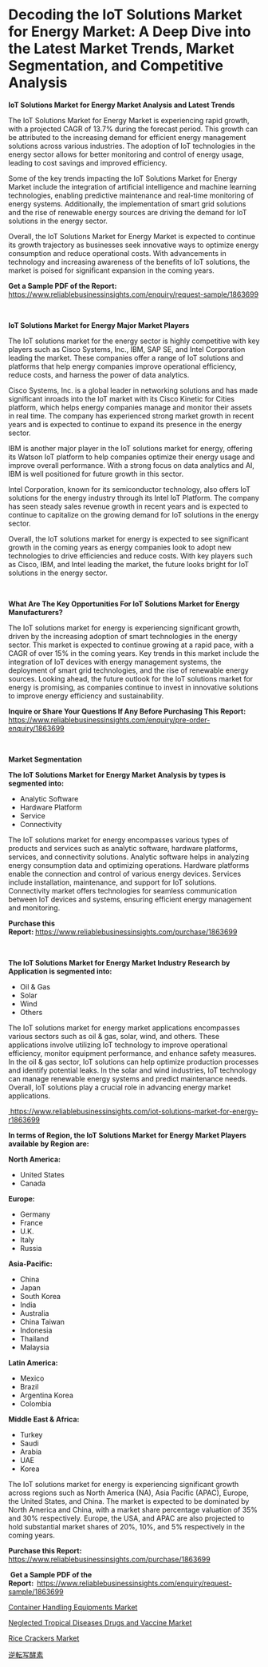 <p><h1>Decoding the IoT Solutions Market for Energy Market: A Deep Dive into the Latest Market Trends, Market Segmentation, and Competitive Analysis</h1></p><p><strong>IoT Solutions Market for Energy Market Analysis and Latest Trends</strong></p>
<p><p>The IoT Solutions Market for Energy Market is experiencing rapid growth, with a projected CAGR of 13.7% during the forecast period. This growth can be attributed to the increasing demand for efficient energy management solutions across various industries. The adoption of IoT technologies in the energy sector allows for better monitoring and control of energy usage, leading to cost savings and improved efficiency.</p><p>Some of the key trends impacting the IoT Solutions Market for Energy Market include the integration of artificial intelligence and machine learning technologies, enabling predictive maintenance and real-time monitoring of energy systems. Additionally, the implementation of smart grid solutions and the rise of renewable energy sources are driving the demand for IoT solutions in the energy sector.</p><p>Overall, the IoT Solutions Market for Energy Market is expected to continue its growth trajectory as businesses seek innovative ways to optimize energy consumption and reduce operational costs. With advancements in technology and increasing awareness of the benefits of IoT solutions, the market is poised for significant expansion in the coming years.</p></p>
<p><strong>Get a Sample PDF of the Report:&nbsp;</strong> <a href="https://www.reliablebusinessinsights.com/enquiry/request-sample/1863699">https://www.reliablebusinessinsights.com/enquiry/request-sample/1863699</a></p>
<p>&nbsp;</p>
<p><strong>IoT Solutions Market for Energy Major Market Players</strong></p>
<p><p>The IoT solutions market for the energy sector is highly competitive with key players such as Cisco Systems, Inc., IBM, SAP SE, and Intel Corporation leading the market. These companies offer a range of IoT solutions and platforms that help energy companies improve operational efficiency, reduce costs, and harness the power of data analytics.</p><p>Cisco Systems, Inc. is a global leader in networking solutions and has made significant inroads into the IoT market with its Cisco Kinetic for Cities platform, which helps energy companies manage and monitor their assets in real time. The company has experienced strong market growth in recent years and is expected to continue to expand its presence in the energy sector.</p><p>IBM is another major player in the IoT solutions market for energy, offering its Watson IoT platform to help companies optimize their energy usage and improve overall performance. With a strong focus on data analytics and AI, IBM is well positioned for future growth in this sector.</p><p>Intel Corporation, known for its semiconductor technology, also offers IoT solutions for the energy industry through its Intel IoT Platform. The company has seen steady sales revenue growth in recent years and is expected to continue to capitalize on the growing demand for IoT solutions in the energy sector.</p><p>Overall, the IoT solutions market for energy is expected to see significant growth in the coming years as energy companies look to adopt new technologies to drive efficiencies and reduce costs. With key players such as Cisco, IBM, and Intel leading the market, the future looks bright for IoT solutions in the energy sector.</p></p>
<p>&nbsp;</p>
<p><strong>What Are The Key Opportunities For IoT Solutions Market for Energy Manufacturers?</strong></p>
<p><p>The IoT solutions market for energy is experiencing significant growth, driven by the increasing adoption of smart technologies in the energy sector. This market is expected to continue growing at a rapid pace, with a CAGR of over 15% in the coming years. Key trends in this market include the integration of IoT devices with energy management systems, the deployment of smart grid technologies, and the rise of renewable energy sources. Looking ahead, the future outlook for the IoT solutions market for energy is promising, as companies continue to invest in innovative solutions to improve energy efficiency and sustainability.</p></p>
<p><strong>Inquire or Share Your Questions If Any Before Purchasing This Report:</strong> <a href="https://www.reliablebusinessinsights.com/enquiry/pre-order-enquiry/1863699">https://www.reliablebusinessinsights.com/enquiry/pre-order-enquiry/1863699</a></p>
<p>&nbsp;</p>
<p><strong>Market Segmentation</strong></p>
<p><strong>The IoT Solutions Market for Energy Market Analysis by types is segmented into:</strong></p>
<p><ul><li>Analytic Software</li><li>Hardware Platform</li><li>Service</li><li>Connectivity</li></ul></p>
<p><p>The IoT solutions market for energy encompasses various types of products and services such as analytic software, hardware platforms, services, and connectivity solutions. Analytic software helps in analyzing energy consumption data and optimizing operations. Hardware platforms enable the connection and control of various energy devices. Services include installation, maintenance, and support for IoT solutions. Connectivity market offers technologies for seamless communication between IoT devices and systems, ensuring efficient energy management and monitoring.</p></p>
<p><strong>Purchase this Report:&nbsp;</strong><a href="https://www.reliablebusinessinsights.com/purchase/1863699">https://www.reliablebusinessinsights.com/purchase/1863699</a></p>
<p>&nbsp;</p>
<p><strong>The IoT Solutions Market for Energy Market Industry Research by Application is segmented into:</strong></p>
<p><ul><li>Oil & Gas</li><li>Solar</li><li>Wind</li><li>Others</li></ul></p>
<p><p>The IoT solutions market for energy market applications encompasses various sectors such as oil & gas, solar, wind, and others. These applications involve utilizing IoT technology to improve operational efficiency, monitor equipment performance, and enhance safety measures. In the oil & gas sector, IoT solutions can help optimize production processes and identify potential leaks. In the solar and wind industries, IoT technology can manage renewable energy systems and predict maintenance needs. Overall, IoT solutions play a crucial role in advancing energy market applications.</p></p>
<p><a href="https://www.reliablebusinessinsights.com/iot-solutions-market-for-energy-r1863699">&nbsp;https://www.reliablebusinessinsights.com/iot-solutions-market-for-energy-r1863699</a></p>
<p><strong>In terms of Region, the IoT Solutions Market for Energy Market Players available by Region are:</strong></p>
<p>
    <p> <strong> North America: </strong>
        <ul>
            <li>United States</li>
            <li>Canada</li>
        </ul>
        </p> 
    <p> <strong> Europe: </strong>
        <ul>
            <li>Germany</li>
            <li>France</li>
            <li>U.K.</li>
            <li>Italy</li>
            <li>Russia</li>
        </ul>
        </p> 
    <p> <strong> Asia-Pacific: </strong>
        <ul>
            <li>China</li>
            <li>Japan</li>
            <li>South Korea</li>
            <li>India</li>
            <li>Australia</li>
            <li>China Taiwan</li>
            <li>Indonesia</li>
            <li>Thailand</li>
            <li>Malaysia</li>
        </ul>
        </p> 
    <p> <strong> Latin America: </strong>
        <ul>
            <li>Mexico</li>
            <li>Brazil</li>
            <li>Argentina Korea</li>
            <li>Colombia</li>
        </ul>
        </p> 
    <p> <strong> Middle East & Africa: </strong>
        <ul>
            <li>Turkey</li>
            <li>Saudi</li>
            <li>Arabia</li>
            <li>UAE</li>
            <li>Korea</li>
        </ul>
    </p>
    </p>
<p><p>The IoT solutions market for energy is experiencing significant growth across regions such as North America (NA), Asia Pacific (APAC), Europe, the United States, and China. The market is expected to be dominated by North America and China, with a market share percentage valuation of 35% and 30% respectively. Europe, the USA, and APAC are also projected to hold substantial market shares of 20%, 10%, and 5% respectively in the coming years.</p></p>
<p><strong>Purchase this Report: </strong><a href="https://www.reliablebusinessinsights.com/purchase/1863699">https://www.reliablebusinessinsights.com/purchase/1863699</a></p>
<p>&nbsp;<strong>Get a Sample PDF of the Report:&nbsp;&nbsp;</strong><a href="https://www.reliablebusinessinsights.com/enquiry/request-sample/1863699">https://www.reliablebusinessinsights.com/enquiry/request-sample/1863699</a></p>
<p><strong></strong></p>
<p><p><a href="https://medium.com/@sdonald04328/container-handling-equipments-market-size-share-trends-analysis-report-by-product-automatic-b9c7710d4bfb">Container Handling Equipments Market</a></p><p><a href="https://issuu.com/reportprime-2/docs/neglected-tropical-diseases-drugs-and-vaccine-mark">Neglected Tropical Diseases Drugs and Vaccine Market</a></p><p><a href="https://medium.com/@hassen.nww/analyzing-rice-crackers-market-dynamics-and-growth-drivers-and-forecasted-for-period-from-2024-to-b6baa5827da2">Rice Crackers Market</a></p><p><a href="https://github.com/nxboeu02965442/Market-Research-Report-List-3/blob/main/5147795184773.md">逆転写酵素</a></p></p>